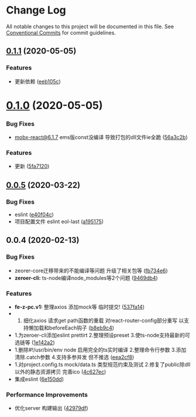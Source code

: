 # Change Log

All notable changes to this project will be documented in this file.
See [Conventional Commits](https://conventionalcommits.org) for commit guidelines.

## [0.1.1](https://github.com/zq0904/zeroer/compare/fe-z-pc.v1@0.1.0...fe-z-pc.v1@0.1.1) (2020-05-05)


### Features

* 更新依赖 ([eeb105c](https://github.com/zq0904/zeroer/commit/eeb105c3ea139f8a53d947d709b00f6c55ce6341))





# [0.1.0](https://github.com/zq0904/zeroer/compare/fe-z-pc.v1@0.0.5...fe-z-pc.v1@0.1.0) (2020-05-05)


### Bug Fixes

* mobx-react@6.1.7 ems版const没编译 导致打包的dll文件ie全跪 ([56a3c2b](https://github.com/zq0904/zeroer/commit/56a3c2b0f5c53042a67e1006213c12553026d62c))


### Features

* 更新 ([5fa7120](https://github.com/zq0904/zeroer/commit/5fa7120bab1ede0bf2a4feace4251effb49f04ce))





## [0.0.5](https://github.com/zq0904/zeroer/compare/fe-z-pc.v1@0.0.4...fe-z-pc.v1@0.0.5) (2020-03-22)


### Bug Fixes

* eslint ([e40f04c](https://github.com/zq0904/zeroer/commit/e40f04ca533232643b3cbdd713dd2d1d1bda15d2))
* 项目配置文件 eslint eol-last ([a195175](https://github.com/zq0904/zeroer/commit/a19517507a9e35beadf7e41d06e1fa9227ee94e8))





## 0.0.4 (2020-02-13)


### Bug Fixes

* zeorer-core迁移带来的不能编译等问题 升级了相关包等 ([fb734e6](https://github.com/zq0904/zeroer/commit/fb734e6f1c0766a196cdcae51a4743b316bf9771))
* **zeroer-cli:** ts-node编译node_modules等2个问题 ([9469db4](https://github.com/zq0904/zeroer/commit/9469db47949542e0a7963ea08c03c950aa60e452))


### Features

* **fe-z-pc.v1:** 整理axios 添加mock等 临时提交! ([537fa14](https://github.com/zq0904/zeroer/commit/537fa14c5d2f50a1abff3745b8e92c173af2c245))
* 1. 细化axios 请求get path函数的重载 对react-router-config部分重写 以支持懒加载和beforeEach钩子 ([b8eb9c4](https://github.com/zq0904/zeroer/commit/b8eb9c4d8a50b13c07812a188e43f83950df677d))
* 1.为zeroer-cli添加eslint prettirt 2.整理预设preset 3.使ts-node支持最新的可选链等 ([1e142a2](https://github.com/zq0904/zeroer/commit/1e142a293530f997c64020e72c476025f54cae92))
* 1.删除#!/usr/bin/env node 启用完全的ts实时编译 2.整理命令行参数 3.添加清除.catch参数 4.支持多参并发 但不推选 ([eea2cf8](https://github.com/zq0904/zeroer/commit/eea2cf81264cfb51e6ebccc50466d0210d4110eb))
* 1.对project.config.ts mock/data.ts 类型规范约束及测试 2.修复了public除dll以外的静态资源拷贝 完善ico ([4c627ec](https://github.com/zq0904/zeroer/commit/4c627ecd7d707857410c32529e4e69961da7ce7a))
* 集成eslint ([6e150dd](https://github.com/zq0904/zeroer/commit/6e150dd21423a1d21d261be7acab231e581b88c5))


### Performance Improvements

* 优化server 构建输出 ([42979df](https://github.com/zq0904/zeroer/commit/42979dfc7742b165f0012e63c85eabfbfc33f318))
